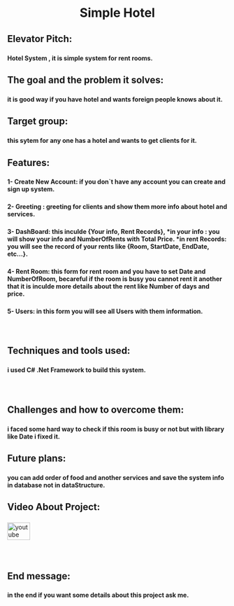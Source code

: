 <h1 align="center">Simple Hotel</h1>

###

<h2 align="left">Elevator Pitch:</h2>

###

<h4 align="left">Hotel System , it is simple system for rent rooms.</h4>

###

<h2 align="left">The goal and the problem it solves:</h2>

###

<h4 align="left">it is good way if you have hotel and wants foreign people knows about it.</h4>

###

<h2 align="left">Target group:</h2>

###

<h4 align="left">this sytem for any one has a hotel and wants to get clients for it.</h4>

###

<h2 align="left">Features:</h2>

###

<h4 align="left">1- Create New Account: if you don`t have any account you can create and sign up system.</h4>

###

<h4 align="left">2- Greeting : greeting for clients and show them more info about hotel and services.</h4>

###

<h4 align="left">3- DashBoard: this inculde {Your info, Rent Records}, *in your info : you will show your info and NumberOfRents with Total Price. *in rent Records: you will see the record of your rents like {Room, StartDate, EndDate, etc...}.</h4>

###

<h4 align="left">4- Rent Room: this form for rent room and you have to set Date and NumberOfRoom, becareful if the room is busy you cannot rent it another that it is inculde more details about the rent like Number of days and price.</h4>

###

<h4 align="left">5- Users: in this form you will see all Users with them information.</h4>

###

<br clear="both">

<h2 align="left">Techniques and tools used:</h2>

###

<h4 align="left">i used C# .Net Framework to build this system.</h4>

###

<br clear="both">

<h2 align="left">Challenges and how to overcome them:</h2>

###

<h4 align="left">i faced some hard way to check if this room is busy or not but with library like Date i fixed it.</h4>

###

<h2 align="left">Future plans:</h2>

###

<h4 align="left">you can add order of food and another services and save the system info in database not in dataStructure.</h4>

###

<h2 align="left">Video About Project:</h2>

###

<div align="left">
  <a href="https://youtu.be/UjZzRqwHRfQ?feature=shared" target="_blank">
    <img src="https://raw.githubusercontent.com/maurodesouza/profile-readme-generator/master/src/assets/icons/social/youtube/default.svg" width="52" height="40" alt="youtube logo"  />
  </a>
</div>

###

<br clear="both">

<h2 align="left">End message:</h2>

###

<h4 align="left">in the end if you want some details about this project ask me.</h4>

###
